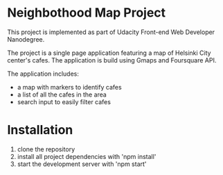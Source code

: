 # Neighbothood Map Project

This project is implemented as part of Udacity Front-end Web Developer Nanodegree.

The project is a single page application featuring a map of Helsinki City center's cafes.
The application is build using Gmaps and Foursquare API.

The application includes:

- a map with markers to identify cafes
- a list of all the cafes in the area
- search input to easily filter cafes

# Installation
1. clone the repository
2. install all project dependencies with 'npm install'
3. start the development server with 'npm start'